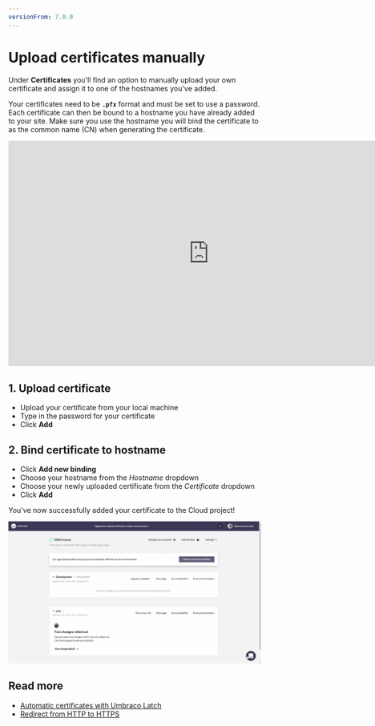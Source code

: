 ```yaml
---
versionFrom: 7.0.0
---
```


# Upload certificates manually

Under **Certificates** you'll find an option to manually upload your own certificate and assign it to one of the hostnames you've added.

Your certificates need to be **`.pfx`** format and must be set to use a password. Each certificate can then be bound to a hostname you have already added to your site. Make sure you use the hostname you will bind the certificate to as the common name (CN) when generating the certificate.

<iframe width="800" height="450" src="https://www.youtube.com/embed/IM7mi7KuHpY?rel=0" frameborder="0" allow="autoplay; encrypted-media" allowfullscreen></iframe>

## 1. Upload certificate

* Upload your certificate from your local machine
* Type in the password for your certificate
* Click **Add**

## 2. Bind certificate to hostname

* Click **Add new binding**
* Choose your hostname from the *Hostname* dropdown
* Choose your newly uploaded certificate from the *Certificate* dropdown
* Click **Add**

You've now successfully added your certificate to the Cloud project!

![Upload and bind certificate](images/upload-bind-cert.gif)

## Read more

* [Automatic certificates with Umbraco Latch](../../Umbraco-Latch)
* [Redirect from HTTP to HTTPS](../Rewrites-on-Cloud#running-your-site-on-https-only)
